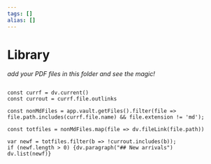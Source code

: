 ```yaml
---
tags: []
alias: []
---
```


# Library

*add your PDF files in this folder and see the magic!*

```dataviewjs

const currf = dv.current()
const currout = currf.file.outlinks

const nonMdFiles = app.vault.getFiles().filter(file =>  file.path.includes(currf.file.name) && file.extension != 'md');

const totfiles = nonMdFiles.map(file => dv.fileLink(file.path))

var newf = totfiles.filter(b => !currout.includes(b));
if (newf.length > 0) {dv.paragraph("## New arrivals")
dv.list(newf)}

```